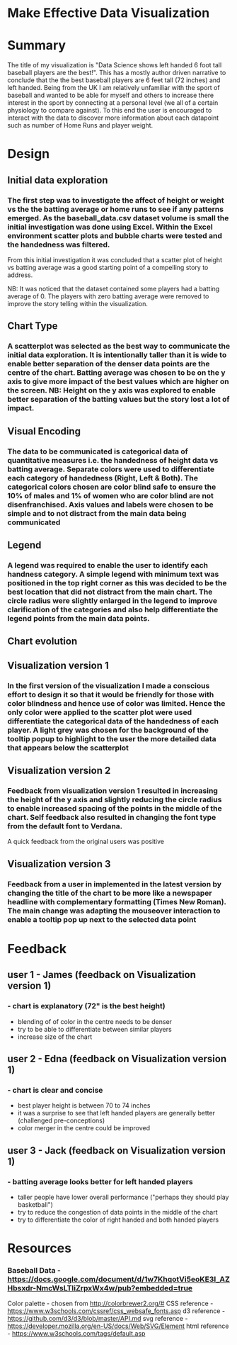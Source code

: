 # Make Effective Data Visualization

# Summary

The title of my visualization is "Data Science shows left handed 6 foot tall baseball players are the best!". This has a mostly author driven narrative to conclude that the the best baseball players are 6 feet tall (72 inches) and left handed. Being from the UK I am relatively unfamiliar with the sport of baseball and wanted to be able for myself and others to increase there interest in the sport by connecting at a personal level (we all of a certain physiology to compare against). To this end the user is encouraged to interact with the data to discover more information about each datapoint such as number of Home Runs and player weight.

# Design

## Initial data exploration

### The first step was to investigate the affect of height or weight vs the the batting average or home runs to see if any patterns emerged. As the baseball_data.csv dataset volume is small the initial investigation was done using Excel. Within the Excel environment scatter plots and bubble charts were tested and the handedness was filtered.

From this initial investigation it was concluded that a scatter plot of height vs batting average was a good starting point of a compelling story to address.

NB: It was noticed that the dataset contained some players had a batting average of 0. The players with zero batting average were removed to improve the story telling within the visualization.

## Chart Type
### A scatterplot was selected as the best way to communicate the initial data exploration. It is intentionally taller than it is wide to enable better separation of the denser data points are the centre of the chart. Batting average was chosen to be on the y axis to give more impact of the best values which are higher on the screen. NB: Height on the y axis was explored to enable better separation of the batting values but the story lost a lot of impact.

## Visual Encoding
### The data to be communicated is categorical data of quantitative measures i.e. the handedness of height data vs batting average. Separate colors were used to differentiate each category of handedness (Right, Left & Both). The categorical colors chosen are color blind safe to ensure the 10% of males and 1% of women who are color blind are not disenfranchised. Axis values and labels were chosen to be simple and to not distract from the main data being communicated

## Legend
### A legend was required to enable the user to identify each handness category. A simple legend with minimum text was positioned in the top right corner as this was decided to be the best location that did not distract from the main chart. The circle radius were slightly enlarged in the legend to improve clarification of the categories and also help differentiate the legend points from the main data points.

## Chart evolution

## Visualization version 1

### In the first version of the visualization I made a conscious effort to design it so that it would be friendly for those with color blindness and hence use of color was limited. Hence the only color were applied to the scatter plot were used differentiate the categorical data of the handedness of each player. A light grey was chosen for the background of the tooltip popup to highlight to the user the more detailed data that appears below the scatterplot 

## Visualization version 2

### Feedback from visualization version 1 resulted in increasing the height of the y axis and slightly reducing the circle radius to enable increased spacing of the points in the middle of the chart. Self feedback also resulted in changing the font type from the default font to Verdana.

A quick feedback from the original users was positive

## Visualization version 3

### Feedback from a user in implemented in the latest version by changing the title of the chart to be more like a newspaper headline with complementary formatting (Times New Roman). The main change was adapting the mouseover interaction to enable a tooltip pop up next to the selected data point

# Feedback 

## user 1 - James (feedback on Visualization version 1)
### - chart is explanatory (72" is the best height)
- blending of of color in the centre needs to be denser
- try to be able to differentiate between similar players
- increase size of the chart 

## user 2 - Edna (feedback on Visualization version 1)
### - chart is clear and concise
- best player height is between 70 to 74 inches
- it was a surprise to see that left handed players are generally better (challenged pre-conceptions)
- color merger in the centre could be improved

## user 3 - Jack (feedback on Visualization version 1)
### - batting average looks better for left handed players
- taller people have lower overall performance ("perhaps they should play basketball")
- try to reduce the congestion of data points in the middle of the chart
- try to differentiate the color of right handed and both handed players

# Resources

### Baseball Data -  https://docs.google.com/document/d/1w7KhqotVi5eoKE3I_AZHbsxdr-NmcWsLTIiZrpxWx4w/pub?embedded=true
Color palette - chosen from http://colorbrewer2.org/#
CSS reference - https://www.w3schools.com/cssref/css_websafe_fonts.asp
d3 reference - https://github.com/d3/d3/blob/master/API.md
svg reference - https://developer.mozilla.org/en-US/docs/Web/SVG/Element
html reference - https://www.w3schools.com/tags/default.asp


